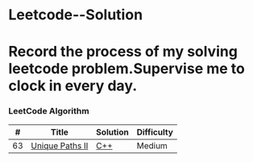 # Leetcode--Solution
Record the process of my solving leetcode problem.Supervise me to clock in every day.
========

### LeetCode Algorithm
| # | Title | Solution | Difficulty |
|---| ----- | -------- | ---------- |
|63|[Unique Paths II](https://leetcode-cn.com/problems/unique-paths-ii/) | [C++](./algorithms/cpp/UniquePathsII/uniquepathsii.cpp)|Medium|
